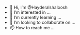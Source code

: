 - 👋 Hi, I’m @Hayderalshaloosh
- 👀 I’m interested in ...
- 🌱 I’m currently learning ...
- 💞️ I’m looking to collaborate on ...
- 📫 How to reach me ...

<!---
Hayderalshaloosh/Hayderalshaloosh is a ✨ special ✨ repository because its `README.md` (this file) appears on your GitHub profile.
You can click the Preview link to take a look at your changes.
--->
